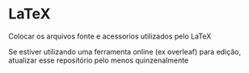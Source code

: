 # LaTeX

Colocar os arquivos fonte e acessorios utilizados pelo LaTeX

Se estiver utilizando uma ferramenta online (ex overleaf)
para edição, atualizar esse repositório pelo menos quinzenalmente
